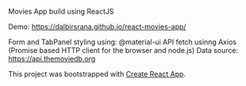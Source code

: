 Movies App build using ReactJS

Demo: https://dalbirsrana.github.io/react-movies-app/

Form and TabPanel styling using: @material-ui
API fetch usinng Axios (Promise based HTTP client for the browser and node.js)
Data source: https://api.themoviedb.org


This project was bootstrapped with [Create React App](https://github.com/facebook/create-react-app).
